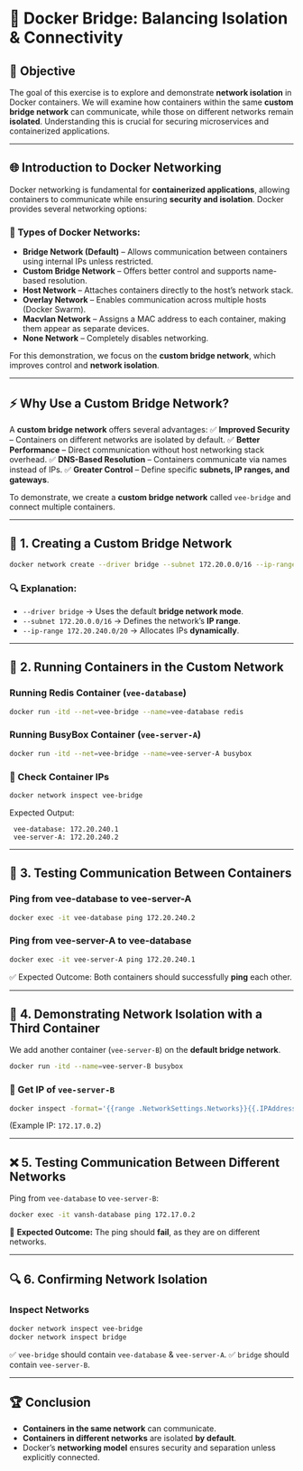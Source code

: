 # 🚀 Docker Bridge: Balancing Isolation & Connectivity

## 📌 Objective
The goal of this exercise is to explore and demonstrate **network isolation** in Docker containers. We will examine how containers within the same **custom bridge network** can communicate, while those on different networks remain **isolated**. Understanding this is crucial for securing microservices and containerized applications.  

---

## 🌐 Introduction to Docker Networking
Docker networking is fundamental for **containerized applications**, allowing containers to communicate while ensuring **security and isolation**. Docker provides several networking options:

### 🔹 Types of Docker Networks:
- **Bridge Network (Default)** – Allows communication between containers using internal IPs unless restricted.
- **Custom Bridge Network** – Offers better control and supports name-based resolution.
- **Host Network** – Attaches containers directly to the host’s network stack.
- **Overlay Network** – Enables communication across multiple hosts (Docker Swarm).
- **Macvlan Network** – Assigns a MAC address to each container, making them appear as separate devices.
- **None Network** – Completely disables networking.

For this demonstration, we focus on the **custom bridge network**, which improves control and **network isolation**.

---

## ⚡ Why Use a Custom Bridge Network?
A **custom bridge network** offers several advantages:
✅ **Improved Security** – Containers on different networks are isolated by default.
✅ **Better Performance** – Direct communication without host networking stack overhead.
✅ **DNS-Based Resolution** – Containers communicate via names instead of IPs.
✅ **Greater Control** – Define specific **subnets, IP ranges, and gateways**.

To demonstrate, we create a **custom bridge network** called `vee-bridge` and connect multiple containers.

---

## 🔧 1. Creating a Custom Bridge Network
```bash
docker network create --driver bridge --subnet 172.20.0.0/16 --ip-range 172.20.240.0/20 vee-bridge
```
### 🔍 Explanation:
- `--driver bridge` → Uses the default **bridge network mode**.
- `--subnet 172.20.0.0/16` → Defines the network’s **IP range**.
- `--ip-range 172.20.240.0/20` → Allocates IPs **dynamically**.

---

## 🚀 2. Running Containers in the Custom Network
### Running **Redis Container** (`vee-database`)
```bash
docker run -itd --net=vee-bridge --name=vee-database redis
```
### Running **BusyBox Container** (`vee-server-A`)
```bash
docker run -itd --net=vee-bridge --name=vee-server-A busybox
```

### 📌 Check Container IPs
```bash
docker network inspect vee-bridge
```
Expected Output:
```
 vee-database: 172.20.240.1
 vee-server-A: 172.20.240.2
```

---

## 📔 3. Testing Communication Between Containers
### Ping from **vee-database** to **vee-server-A**
```bash
docker exec -it vee-database ping 172.20.240.2
```
### Ping from **vee-server-A** to **vee-database**
```bash
docker exec -it vee-server-A ping 172.20.240.1
```
✅ Expected Outcome: Both containers should successfully **ping** each other.

---

## 🚧 4. Demonstrating Network Isolation with a Third Container
We add another container (`vee-server-B`) on the **default bridge network**.
```bash
docker run -itd --name=vee-server-B busybox
```
### 📌 Get IP of `vee-server-B`
```bash
docker inspect -format='{{range .NetworkSettings.Networks}}{{.IPAddress}}{{end}}' vee-server-B
```
(Example IP: `172.17.0.2`)

---

## ❌ 5. Testing Communication Between Different Networks
Ping from `vee-database` to `vee-server-B`:
```bash
docker exec -it vansh-database ping 172.17.0.2
```
🚨 **Expected Outcome:** The ping should **fail**, as they are on different networks.

---

## 🔍 6. Confirming Network Isolation
### Inspect Networks
```bash
docker network inspect vee-bridge
docker network inspect bridge
```
✅ `vee-bridge` should contain `vee-database` & `vee-server-A`.
✅ `bridge` should contain `vee-server-B`.

---

## 🏆 Conclusion
- **Containers in the same network** can communicate.
- **Containers in different networks** are isolated **by default**.
- Docker’s **networking model** ensures security and separation unless explicitly connected.


